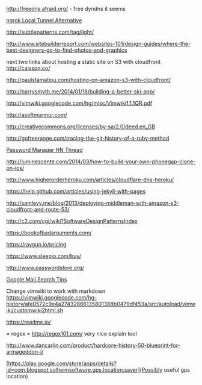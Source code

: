 http://freedns.afraid.org/ - free dyndns it seems

[ngrok Local Tunnel Alternative](http://ngrok.com)

http://subtlepatterns.com/tag/light/

http://www.sitebuilderreport.com/websites-101/design-guides/where-the-best-designers-go-to-find-photos-and-graphics


next two links about hosting a static site on S3 with cloudfront
http://caisson.co/

http://paulstamatiou.com/hosting-on-amazon-s3-with-cloudfront/

http://barrysmyth.me/2014/01/18/building-a-better-ski-app/

http://vimwiki.googlecode.com/hg/misc/Vimwiki1.1.1QR.pdf

http://asoftmurmur.com/

http://creativecommons.org/licenses/by-sa/2.0/deed.en_GB

http://gofreerange.com/tracing-the-git-history-of-a-ruby-method

[Password Manager HN Thread](https://news.ycombinator.com/item?id=7495337)

http://luminescente.com/2014/03/how-to-build-your-own-phonegap-clone-on-ios/

http://www.higherorderheroku.com/articles/cloudflare-dns-heroku/

https://help.github.com/articles/using-jekyll-with-pages

http://samlevy.me/blog/2013/deploying-middleman-with-amazon-s3-cloudfront-and-route-53/

http://c2.com/cgi/wiki?SoftwareDesignPatternsIndex

https://bookofbadarguments.com/

https://raygun.io/pricing

https://www.sleepio.com/buy/

http://www.passwordstore.org/

[Google Mail Search Tips](https://support.google.co/mail/answer/7190?hl=en)

Change vimwiki to work with markdown
https://vimwiki.googlecode.com/hg-history/afe0572c9e4a27432866135801388b0479df453a/src/autoload/vimwiki/customwiki2html.sh

https://readme.io/

= regex =
http://regex101.com/ very nice explain tool


http://www.dancarlin.com/product/hardcore-history-50-blueprint-for-armageddon-i/


[https://play.google.com/store/apps/details?id=com.blogspot.solheimsoftware.gps.location.saver](Possibly useful gps location)

